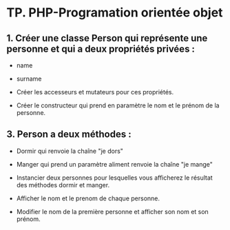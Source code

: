 # TP. PHP-Programation orientée objet

## 1. Créer une classe Person qui représente une personne et qui a deux propriétés privées :
- name
- surname

- Créer les accesseurs et mutateurs pour ces propriétés.
- Créer le constructeur qui prend en paramètre le nom et le prénom de la personne.

## 3. Person a deux méthodes :
 - Dormir qui renvoie la chaîne "je dors"
 - Manger qui prend un paramètre aliment renvoie la chaîne "je mange"

 - Instancier deux personnes pour lesquelles vous afficherez le résultat des méthodes dormir et manger.
 - Afficher le nom et le prenom de chaque personne.
 - Modifier le nom de la première personne et afficher son nom et son prénom.